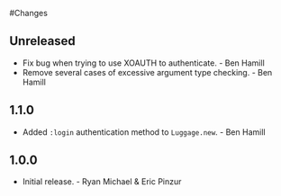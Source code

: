 #Changes

## Unreleased

* Fix bug when trying to use XOAUTH to authenticate. - Ben Hamill
* Remove several cases of excessive argument type checking. - Ben Hamill

## 1.1.0

* Added `:login` authentication method to `Luggage.new`. - Ben Hamill

## 1.0.0

* Initial release. - Ryan Michael & Eric Pinzur
